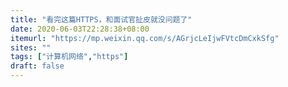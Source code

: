 ```yaml
---
title: "看完这篇HTTPS，和面试官扯皮就没问题了"
date: 2020-06-03T22:28:38+08:00
itemurl: "https://mp.weixin.qq.com/s/AGrjcLeIjwFVtcDmCxkSfg"
sites: ""
tags: ["计算机网络","https"]
draft: false
---
```


